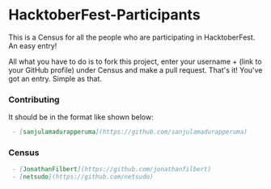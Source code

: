 # HacktoberFest-Participants
This is a Census for all the people who are participating in HacktoberFest. An easy entry!

All what you have to do is to fork this project, enter your username + (link to your GitHub profile) under Census and make a pull request. That's it! You've got an entry. Simple as that.

### Contributing
It should be in the format like shown below:

```markdown
 - [sanjulamadurapperuma](https://github.com/sanjulamadurapperuma)
```

### Census
```markdown
 - [JonathanFilbert](https://github.com/jonathanfilbert)
 - [netsudo](https://github.com/netsudo)

```
